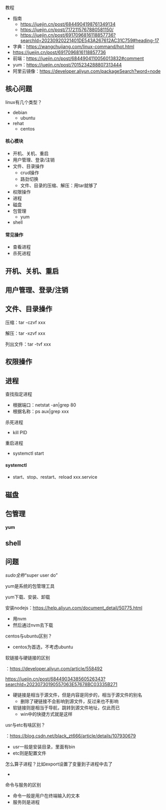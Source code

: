 

教程

- 指南
  - https://juejin.cn/post/6844904198761349134
  - https://juejin.cn/post/7172115767880581150/
  - https://juejin.cn/post/6917096816118857736?searchId=20230920221401DE543A267612AC31C759#heading-17
- 字典：https://wangchujiang.com/linux-command/hot.html
- https://juejin.cn/post/6917096816118857736
- 前端：https://juejin.cn/post/6844904110056013832#comment
- yum：https://juejin.cn/post/7015234288807313444
- 阿里云镜像：https://developer.aliyun.com/packageSearch?word=node

## 核心问题

linux有几个类型？

- debian
  - ubuntu
- rehat
  - centos

#### 核心模块

- 开机、关机、重启
- 用户管理、登录/注销
- 文件、目录操作
  - crud操作
  - 路劲切换
  - 文件、目录的压缩、解压：用tar就够了
- 权限操作
- 进程
- 磁盘
- 包管理
  - yum
- shell

#### 常见操作

- 查看进程
- 杀死进程



## 开机、关机、重启



## 用户管理、登录/注销



## 文件、目录操作

压缩：tar -czvf xxx

解压：tar -xzvf xxx

列出文件：tar -tvf xxx



## 权限操作



## 进程

查找指定进程

- 根据端口：netstat -an|grep 80
- 根据名称：ps aux|grep xxx

杀死进程

- kill PID

重启进程

- systemctl start

#### systemctl

- start、stop、restart、reload xxx.service

## 磁盘



## 包管理



#### yum



## shell



## 问题

 *sudo全称*“super user do” 

yum是系统的包管理工具

yum下载、安装、卸载

安装nodejs：https://help.aliyun.com/document_detail/50775.html

- 用nvm
- 然后通过nvm去下载

centos与ubuntu区别？

- centos为首选，不考虑ubuntu

软链接与硬链接的区别

：https://developer.aliyun.com/article/558492

https://juejin.cn/post/6844903438560526343?searchId=20230730190557063E57678BC03335B271

- 硬链接是相当于源文件，但是内容是同步的，相当于源文件的别名
  - 删除了硬链接不会影响到源文件，反过来也不影响
- 软链接则是相当于导航，跳转到源文件地址，仅此而已
  - win中的快捷方式就是这样




usr与etc有啥区别？

：https://blog.csdn.net/black_zt666/article/details/107930679

- usr一般是安装目录，里面有bin
- etc则是配置文件



怎么算子进程？比如export设置了变量到子进程中去了

- 

命令与服务的区别

- 命令一般是用户在终端输入的文本
- 服务则是进程





